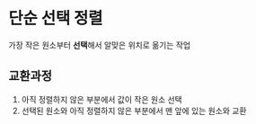 # 단순 선택 정렬

가장 작은 원소부터 **선택**해서 알맞은 위치로 옮기는 작업

## 교환과정
1. 아직 정렬하지 않은 부분에서 값이 작은 원소 선택
2. 선택된 원소와 아직 정렬하지 않은 부분에서 맨 앞에 있는 원소와 교환